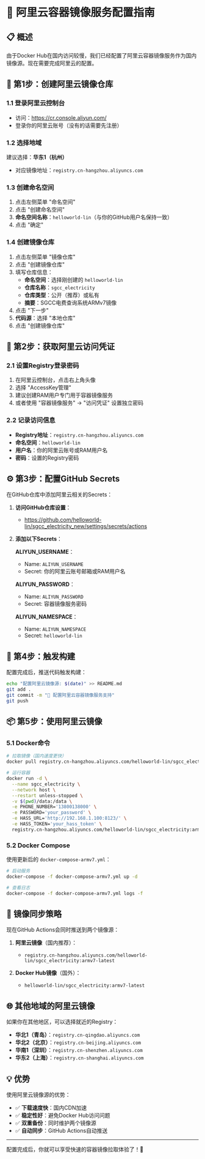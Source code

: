 # 🚀 阿里云容器镜像服务配置指南

## 📋 概述

由于Docker Hub在国内访问较慢，我们已经配置了阿里云容器镜像服务作为国内镜像源。现在需要完成阿里云的配置。

## 🔧 第1步：创建阿里云镜像仓库

### 1.1 登录阿里云控制台
- 访问：https://cr.console.aliyun.com/
- 登录你的阿里云账号（没有的话需要先注册）

### 1.2 选择地域
建议选择：**华东1（杭州）**
- 对应镜像地址：`registry.cn-hangzhou.aliyuncs.com`

### 1.3 创建命名空间
1. 点击左侧菜单 "命名空间"
2. 点击 "创建命名空间"
3. **命名空间名称**：`helloworld-lin`（与你的GitHub用户名保持一致）
4. 点击 "确定"

### 1.4 创建镜像仓库
1. 点击左侧菜单 "镜像仓库"
2. 点击 "创建镜像仓库"
3. 填写仓库信息：
   - **命名空间**：选择刚创建的 `helloworld-lin`
   - **仓库名称**：`sgcc_electricity`
   - **仓库类型**：公开（推荐）或私有
   - **摘要**：SGCC电费查询系统ARMv7镜像
4. 点击 "下一步"
5. **代码源**：选择 "本地仓库"
6. 点击 "创建镜像仓库"

## 🔐 第2步：获取阿里云访问凭证

### 2.1 设置Registry登录密码
1. 在阿里云控制台，点击右上角头像
2. 选择 "AccessKey管理"
3. 建议创建RAM用户专门用于容器镜像服务
4. 或者使用 "容器镜像服务" → "访问凭证" 设置独立密码

### 2.2 记录访问信息
- **Registry地址**：`registry.cn-hangzhou.aliyuncs.com`
- **命名空间**：`helloworld-lin`
- **用户名**：你的阿里云账号或RAM用户名
- **密码**：设置的Registry密码

## ⚙️ 第3步：配置GitHub Secrets

在GitHub仓库中添加阿里云相关的Secrets：

1. **访问GitHub仓库设置**：
   - https://github.com/helloworld-lin/sgcc_electricity_new/settings/secrets/actions

2. **添加以下Secrets**：

   **ALIYUN_USERNAME**：
   - Name: `ALIYUN_USERNAME`
   - Secret: 你的阿里云账号邮箱或RAM用户名

   **ALIYUN_PASSWORD**：
   - Name: `ALIYUN_PASSWORD`
   - Secret: 容器镜像服务密码

   **ALIYUN_NAMESPACE**：
   - Name: `ALIYUN_NAMESPACE`
   - Secret: `helloworld-lin`

## 🚀 第4步：触发构建

配置完成后，推送代码触发构建：

```bash
echo "配置阿里云镜像源: $(date)" >> README.md
git add .
git commit -m "🐳 配置阿里云容器镜像服务支持"
git push
```

## 📦 第5步：使用阿里云镜像

### 5.1 Docker命令
```bash
# 拉取镜像（国内速度更快）
docker pull registry.cn-hangzhou.aliyuncs.com/helloworld-lin/sgcc_electricity:armv7-latest

# 运行容器
docker run -d \
  --name sgcc_electricity \
  --network host \
  --restart unless-stopped \
  -v $(pwd)/data:/data \
  -e PHONE_NUMBER='13800138000' \
  -e PASSWORD='your_password' \
  -e HASS_URL='http://192.168.1.100:8123/' \
  -e HASS_TOKEN='your_hass_token' \
  registry.cn-hangzhou.aliyuncs.com/helloworld-lin/sgcc_electricity:armv7-latest
```

### 5.2 Docker Compose
使用更新后的 `docker-compose-armv7.yml`：

```bash
# 启动服务
docker-compose -f docker-compose-armv7.yml up -d

# 查看日志
docker-compose -f docker-compose-armv7.yml logs -f
```

## 🔄 镜像同步策略

现在GitHub Actions会同时推送到两个镜像源：

1. **阿里云镜像**（国内推荐）：
   - `registry.cn-hangzhou.aliyuncs.com/helloworld-lin/sgcc_electricity:armv7-latest`

2. **Docker Hub镜像**（国外）：
   - `helloworld-lin/sgcc_electricity:armv7-latest`

## 🌐 其他地域的阿里云镜像

如果你在其他地区，可以选择就近的Registry：

- **华北1（青岛）**：`registry.cn-qingdao.aliyuncs.com`
- **华北2（北京）**：`registry.cn-beijing.aliyuncs.com`
- **华南1（深圳）**：`registry.cn-shenzhen.aliyuncs.com`
- **华东2（上海）**：`registry.cn-shanghai.aliyuncs.com`

## 💡 优势

使用阿里云镜像源的优势：

- ✅ **下载速度快**：国内CDN加速
- ✅ **稳定性好**：避免Docker Hub访问问题
- ✅ **双重备份**：同时维护两个镜像源
- ✅ **自动同步**：GitHub Actions自动推送

---

配置完成后，你就可以享受快速的容器镜像拉取体验了！🚀
